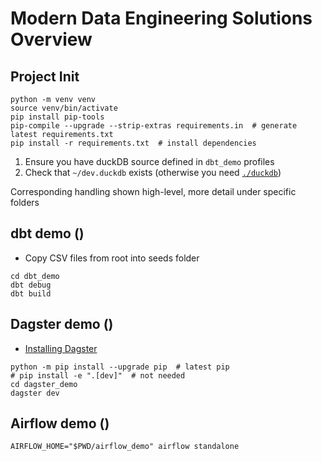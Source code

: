 # Modern Data Engineering Solutions Overview
## Project Init

```shell
python -m venv venv
source venv/bin/activate
pip install pip-tools
pip-compile --upgrade --strip-extras requirements.in  # generate latest requirements.txt
pip install -r requirements.txt  # install dependencies
```

1. Ensure you have duckDB source defined in `dbt_demo` profiles
2. Check that `~/dev.duckdb` exists (otherwise you need [`./duckdb`](https://duckdb.org/docs/installation/?version=stable&environment=cli&platform=macos&download_method=direct))

Corresponding handling shown high-level, more detail under specific folders

## dbt demo ()

- Copy CSV files from root into seeds folder

```shell
cd dbt_demo
dbt debug
dbt build
```

## Dagster demo ()

- [Installing Dagster](https://docs.dagster.io/getting-started/installation)


```shell
python -m pip install --upgrade pip  # latest pip
# pip install -e ".[dev]"  # not needed
cd dagster_demo
dagster dev
```

## Airflow demo ()

```shell
AIRFLOW_HOME="$PWD/airflow_demo" airflow standalone
```
